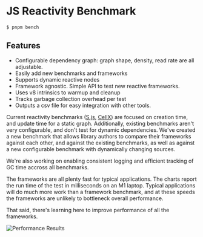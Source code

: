 # JS Reactivity Benchmark

```
$ pnpm bench
```

## Features

- Configurable dependency graph: graph shape, density, read rate are all adjustable.
- Easily add new benchmarks and frameworks
- Supports dynamic reactive nodes
- Framework agnostic. Simple API to test new reactive frameworks.
- Uses v8 intrinsics to warmup and cleanup
- Tracks garbage collection overhead per test
- Outputs a csv file for easy integration with other tools.


Current reactivity benchmarks ([S.js](https://github.com/adamhaile/S/blob/master/bench/bench.js), [CellX](https://github.com/Riim/cellx/blob/master/perf/perf.html)) are focused on creation time, and update time for a static graph. Additionally, existing benchmarks aren't very configurable, and don't test for dynamic dependencies. We've created a new benchmark that allows library authors to compare their frameworks against each other, and against the existing benchmarks, as well as against a new configurable benchmark with dynamically changing sources.

We're also working on enabling consistent logging and efficient tracking of GC time accross all benchmarks.

The frameworks are all plenty fast for typical applications. The charts report the run time of the test in milliseconds on an M1 laptop. Typical applications will do much more work than a framework benchmark, and at these speeds the frameworks are unlikely to bottleneck overall performance.

That said, there's learning here to improve performance of all the frameworks.


![Performance Results](https://user-images.githubusercontent.com/14153763/221103584-dc99b6f2-ba65-49bc-9fa9-934d9d9ba1ba.png)
